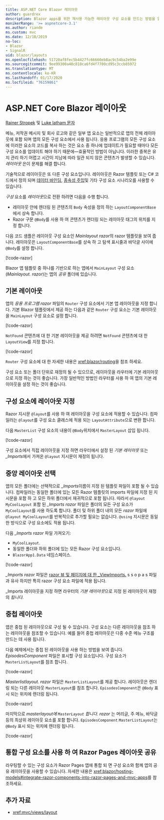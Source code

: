 ```yaml
---
title: ASP.NET Core Blazor 레이아웃
author: guardrex
description: Blazor apps를 위한 재사용 가능한 레이아웃 구성 요소를 만드는 방법을 알아봅니다.
monikerRange: '>= aspnetcore-3.1'
ms.author: riande
ms.custom: mvc
ms.date: 12/18/2019
no-loc:
- Blazor
- SignalR
uid: blazor/layouts
ms.openlocfilehash: 51720af8fec5b4427fc66660eb8ac9c54ba2e99e
ms.sourcegitcommit: 9ee99300a48c810ca6fd4f7700cd95c3ccb85972
ms.translationtype: MT
ms.contentlocale: ko-KR
ms.lasthandoff: 01/17/2020
ms.locfileid: "76159861"
---
```

# <a name="aspnet-core-opno-locblazor-layouts"></a>ASP.NET Core Blazor 레이아웃

[Rainer Stropek](https://www.timecockpit.com) 및 [Luke latham 문자](https://github.com/guardrex)

메뉴, 저작권 메시지 및 회사 로고와 같은 일부 앱 요소는 일반적으로 앱의 전체 레이아웃에 포함 되며 앱의 모든 구성 요소에서 사용 됩니다. 응용 프로그램의 모든 구성 요소에 이러한 요소의 코드를 복사 하는 것은 요소 중 하나에 업데이트가 필요할 때마다 모든 구성 요소를 업데이트 해야 하기 때문에&mdash;효율적인 방법이 아닙니다. 이러한 중복은 유지 관리 하기 어렵고 시간이 지남에 따라 일관 되지 않은 콘텐츠가 발생할 수 있습니다. *레이아웃* 은이 문제를 해결 합니다.

기술적으로 레이아웃은 또 다른 구성 요소입니다. 레이아웃은 Razor 템플릿 또는 C# 코드에서 정의 되며 [데이터 바인딩](xref:blazor/components#data-binding), [종속성 주입](xref:blazor/dependency-injection)및 기타 구성 요소 시나리오를 사용할 수 있습니다.

*구성* 요소를 *레이아웃*으로 전환 하려면 다음을 수행 합니다.

* 레이아웃 안에 렌더링 된 콘텐츠의 `Body` 속성을 정의 하는 `LayoutComponentBase`에서 상속 합니다.
* Razor 구문 `@Body`를 사용 하 여 콘텐츠가 렌더링 되는 레이아웃 태그의 위치를 지정 합니다.

다음 코드 샘플은 레이아웃 구성 요소인 *Mainlayout razor*의 razor 템플릿을 보여 줍니다. 레이아웃은 `LayoutComponentBase`를 상속 하 고 탐색 표시줄과 바닥글 사이에 `@Body`를 설정 합니다.

[!code-razor[](layouts/sample_snapshot/3.x/MainLayout.razor?highlight=1,13)]

Blazor 앱 템플릿 중 하나를 기반으로 하는 앱에서 `MainLayout` 구성 요소 (*Mainlayout. razor*)는 앱의 *공유* 폴더에 있습니다.

## <a name="default-layout"></a>기본 레이아웃

앱의 *응용 프로그램 razor* 파일의 `Router` 구성 요소에서 기본 앱 레이아웃을 지정 합니다. 기본 Blazor 템플릿에서 제공 하는 다음과 같은 `Router` 구성 요소는 기본 레이아웃을 `MainLayout` 구성 요소로 설정 합니다.

[!code-razor[](layouts/sample_snapshot/3.x/App1.razor?highlight=3)]

`NotFound` 콘텐츠에 대 한 기본 레이아웃을 제공 하려면 `NotFound` 콘텐츠에 대 한 `LayoutView`를 지정 합니다.

[!code-razor[](layouts/sample_snapshot/3.x/App2.razor?highlight=6-9)]

`Router` 구성 요소에 대 한 자세한 내용은 <xref:blazor/routing>을 참조 하세요.

구성 요소 또는 폴더 단위로 재정의 될 수 있으므로, 레이아웃을 라우터에 기본 레이아웃으로 지정 하는 것이 좋습니다. 가장 일반적인 방법인 라우터를 사용 하 여 앱의 기본 레이아웃을 설정 하는 것이 좋습니다.

## <a name="specify-a-layout-in-a-component"></a>구성 요소에 레이아웃 지정

Razor 지시문 `@layout`를 사용 하 여 레이아웃을 구성 요소에 적용할 수 있습니다. 컴파일러는 `@layout`를 구성 요소 클래스에 적용 되는 `LayoutAttribute`으로 변환 합니다.

다음 `MasterList` 구성 요소의 내용이 `@Body`위치에서 `MasterLayout` 삽입 됩니다.

[!code-razor[](layouts/sample_snapshot/3.x/MasterList.razor?highlight=1)]

구성 요소에서 직접 레이아웃을 지정 하면 라우터에서 설정 된 *기본 레이아웃* 또는 *_Imports*에서 가져온 `@layout` 지시문이 재정의 됩니다.

## <a name="centralized-layout-selection"></a>중앙 레이아웃 선택

앱의 모든 폴더에는 선택적으로 *_Imports*이름이 지정 된 템플릿 파일이 포함 될 수 있습니다. 컴파일러는 동일한 폴더에 있는 모든 Razor 템플릿의 imports 파일에 지정 된 지시문을 포함 하 고 모든 하위 폴더에서 재귀적으로 포함 됩니다. 따라서 `@layout MyCoolLayout` 포함 된 *_Imports razor* 파일은 폴더의 모든 구성 요소가 `MyCoolLayout`를 사용 하도록 합니다. 폴더 및 하위 폴더 내의 모든 *razor* 파일에 `@layout MyCoolLayout`를 반복적으로 추가할 필요는 없습니다. `@using` 지시문은 동일한 방식으로 구성 요소에도 적용 됩니다.

다음 *_Imports razor* 파일 가져오기:

* `MyCoolLayout`.
* 동일한 폴더와 하위 폴더에 있는 모든 Razor 구성 요소입니다.
* `BlazorApp1.Data` 네임스페이스.
 
[!code-razor[](layouts/sample_snapshot/3.x/_Imports.razor)]

*_Imports razor* 파일은 [razor 뷰 및 페이지에 대 한 _ViewImports.](xref:mvc/views/layout#importing-shared-directives) s s o p a s 파일과 유사 하지만 특히 razor 구성 요소 파일에 적용 됩니다.

_Imports 레이아웃을 지정 하면 라우터의 *기본 레이아웃*으로 지정 된 레이아웃이 재정의 *됩니다.*

## <a name="nested-layouts"></a>중첩 레이아웃

앱은 중첩 된 레이아웃으로 구성 될 수 있습니다. 구성 요소는 다른 레이아웃을 참조 하는 레이아웃을 참조할 수 있습니다. 예를 들어 중첩 레이아웃은 다중 수준 메뉴 구조를 만드는 데 사용 됩니다.

다음 예제에서는 중첩 된 레이아웃을 사용 하는 방법을 보여 줍니다. *EpisodesComponent* 파일은 표시할 구성 요소입니다. 구성 요소가 `MasterListLayout`를 참조 합니다.

[!code-razor[](layouts/sample_snapshot/3.x/EpisodesComponent.razor?highlight=1)]

*Masterlistlayout. razor* 파일은 `MasterListLayout`를 제공 합니다. 레이아웃은 렌더링 되는 다른 레이아웃 `MasterLayout`를 참조 합니다. `EpisodesComponent`은 `@Body` 표시 되는 위치에 렌더링 됩니다.

[!code-razor[](layouts/sample_snapshot/3.x/MasterListLayout.razor?highlight=1,9)]

마지막으로 *masterlayout에 `MasterLayout` 합니다. razor* 는 머리글, 주 메뉴, 바닥글 등의 최상위 레이아웃 요소를 포함 합니다. `EpisodesComponent` `MasterListLayout`는 `@Body` 표시 되는 위치에 렌더링 됩니다.

[!code-razor[](layouts/sample_snapshot/3.x/MasterLayout.razor?highlight=6)]

## <a name="share-a-razor-pages-layout-with-integrated-components"></a>통합 구성 요소를 사용 하 여 Razor Pages 레이아웃 공유

라우팅할 수 있는 구성 요소가 Razor Pages 앱에 통합 되 면 구성 요소와 함께 앱의 공유 레이아웃을 사용할 수 있습니다. 자세한 내용은 <xref:blazor/hosting-models#integrate-razor-components-into-razor-pages-and-mvc-apps>를 참조하세요.

## <a name="additional-resources"></a>추가 자료

* <xref:mvc/views/layout>

